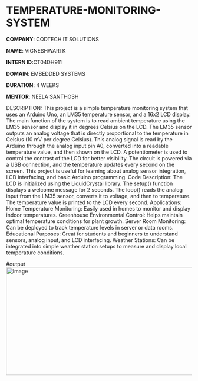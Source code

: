 # TEMPERATURE-MONITORING-SYSTEM

**COMPANY**: CODTECH IT SOLUTIONS

**NAME**: VIGNESHWARI K

**INTERN ID**:CT04DH911

**DOMAIN**: EMBEDDED SYSTEMS

**DURATION**: 4 WEEKS

**MENTOR**: NEELA SANTHOSH

DESCRIPTION:
This project is a simple temperature monitoring system that uses an Arduino Uno, an LM35 temperature sensor, and a 16x2 LCD display. The main function of the system is to read ambient temperature using the LM35 sensor and display it in degrees Celsius on the LCD. The LM35 sensor outputs an analog voltage that is directly proportional to the temperature in Celsius (10 mV per degree Celsius). This analog signal is read by the Arduino through the analog input pin A0, converted into a readable temperature value, and then shown on the LCD. A potentiometer is used to control the contrast of the LCD for better visibility. The circuit is powered via a USB connection, and the temperature updates every second on the screen. This project is useful for learning about analog sensor integration, LCD interfacing, and basic Arduino programming.
Code Description:
The LCD is initialized using the LiquidCrystal library.
The setup() function displays a welcome message for 2 seconds.
The loop() reads the analog input from the LM35 sensor, converts it to voltage, and then to temperature.
The temperature value is printed to the LCD every second.
Applications:
Home Temperature Monitoring:
Easily used in homes to monitor and display indoor temperatures.
Greenhouse Environmental Control:
Helps maintain optimal temperature conditions for plant growth.
Server Room Monitoring:
Can be deployed to track temperature levels in server or data rooms.
Educational Purposes:
Great for students and beginners to understand sensors, analog input, and LCD interfacing.
Weather Stations:
Can be integrated into simple weather station setups to measure and display local temperature conditions.

#output<img width="622" height="292" alt="Image" src="https://github.com/user-attachments/assets/afc34b63-f9c5-4629-b64c-7e975ab04fe1" />
